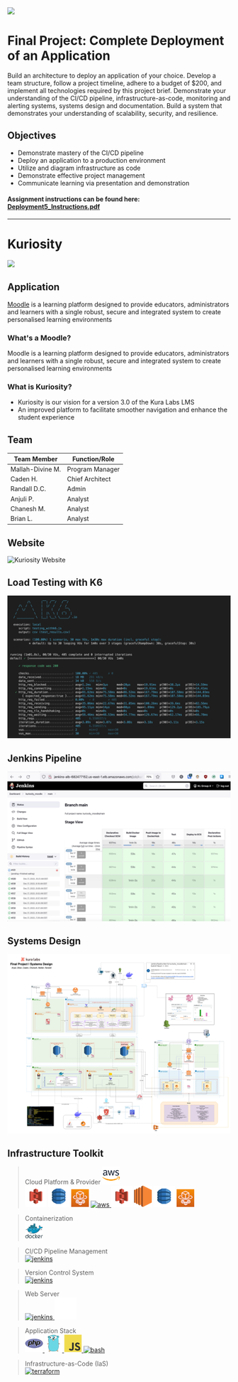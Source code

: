 <img src="https://github.com/kura-labs-org/kuralabs_deployment_1/blob/main/Kuralogo.png">

# Final Project: Complete Deployment of an Application
Build an architecture to deploy an application of your choice. Develop a team structure, follow a project timeline, adhere to a budget of $200, and implement all technologies required by this project brief. Demonstrate your understanding of the CI/CD pipeline, infrastructure-as-code, monitoring and alerting systems, systems design and documentation. Build a system that demonstrates your understanding of scalability, security, and resilience.

## Objectives
- Demonstrate mastery of the CI/CD pipeline
- Deploy an application to a production environment
- Utilize and diagram infrastructure as code
- Demonstrate effective project management
- Communicate learning via presentation and demonstration

#### Assignment instructions can be found here: [Deployment5_Instructions.pdf](https://github.com/cadenhong/kl_wk19_deployment5/blob/main/deployment_documentation/Deployment-5_Assignment.pdf)

-----------------------------------------------------------------------------------------------------------------------------
# Kuriosity
<img src="https://github.com/cadenhong/kuriosity_moodle/blob/main/documentations/kuriosity-logo.png">

## Application
[Moodle](https://moodle.org) is a learning platform designed to provide
educators, administrators and learners with a single robust, secure and
integrated system to create personalised learning environments

### What's a Moodle?
Moodle is a learning platform designed to provide educators, administrators and learners with a single robust, secure and integrated system to create personalised learning environments

### What is Kuriosity?
- Kuriosity is our vision for a version 3.0 of the Kura Labs LMS
- An improved platform to facilitate smoother navigation and enhance the student experience

## Team
| __Team Member__  | __Function/Role__ |
| -----------      | -----------       |
| Mallah-Divine M. | Program Manager   |
| Caden H.       | Chief Architect   |
| Randall D.C. | Admin             |
| Anjuli P.   | Analyst |
| Chanesh M.  | Analyst |
| Brian L.      | Analyst |

## Website
![Kuriosity Website](./diagrams/kuriosity_website.png) 

## Load Testing with K6
![Load Testing Result](./screenshots/k6_loadtesting_results.png)

## Jenkins Pipeline
![Jenkins Pipeline Results](./screenshots/jenkins_pipeline_results.png)

## Systems Design
![Technical Diagram](./diagrams/diagram_final.png) 

## Infrastructure Toolkit 

>Cloud Platform & Provider <a href="https://aws.amazon.com" target="_blank" rel="noreferrer"> <img src="https://raw.githubusercontent.com/devicons/devicon/master/icons/amazonwebservices/amazonwebservices-original-wordmark.svg" alt="aws" width="40" height="40"/> </a> \
![](./documentation/s3_icon.png)
![](./documentation/dynamodb_icon.png)
![](./documentation/fargate-icon2.png)
<a href="https://aws.amazon.com/ecs/" target="_blank" rel="noreferrer"> <img src="https://www.vectorlogo.zone/logos/amazon_ecs/amazon_ecs-ar21.svg" alt="aws" width="40" height="40"/> </a>
![](./icons/s3_icon.png) 
![](./icons/aws-ec2-icon.png)
![](./icons/dynamodb_icon.png)
![](./icons/fargate-icon2.png)

>Containerization  \
<a href="https://www.docker.com/" target="_blank" rel="noreferrer"> <img src="https://raw.githubusercontent.com/devicons/devicon/master/icons/docker/docker-original-wordmark.svg" alt="docker" width="40" height="40"/> </a> 

 >CI/CD Pipeline Management \
 <a href="https://www.jenkins.io" target="_blank" rel="noreferrer"> <img src="https://www.vectorlogo.zone/logos/jenkins/jenkins-icon.svg" alt="jenkins" width="40" height="40"/> </a>

>Version Control System \
 <a href="https://github.com/" target="_blank" rel="noreferrer"> <img src="https://www.vectorlogo.zone/logos/github/github-ar21.svg" alt="jenkins" width="60" height="40"/> </a>

>Web Server \
 <a href="https://httpd.apache.org/" target="_blank" rel="noreferrer"> <img src="https://www.vectorlogo.zone/logos/apache/apache-ar21.svg" alt="jenkins" width="40" height="40"/> </a>
![](./icons/github-mark-white_v3.png) 

>Application Stack \
 <a href="https://www.php.net" target="_blank" rel="noreferrer"> <img src="https://raw.githubusercontent.com/devicons/devicon/master/icons/php/php-original.svg" alt="php" width="40" height="40"/> </a> <a href="https://golang.org" target="_blank" rel="noreferrer"> <img src="https://raw.githubusercontent.com/devicons/devicon/master/icons/go/go-original.svg" alt="go" width="40" height="40"/> </a> <a href="https://developer.mozilla.org/en-US/docs/Web/JavaScript" target="_blank" rel="noreferrer"> <img src="https://raw.githubusercontent.com/devicons/devicon/master/icons/javascript/javascript-original.svg" alt="javascript" width="40" height="40"/> </a> <a href="https://www.gnu.org/software/bash/" target="_blank" rel="noreferrer"> <img src="https://www.vectorlogo.zone/logos/gnu_bash/gnu_bash-icon.svg" alt="bash" width="40" height="40"/> </a>

 >Infrastructure-as-Code (IaS) \
<a href="https://www.terraform.io/" target="_blank" rel="noreferrer"> <img src="https://www.vectorlogo.zone/logos/terraformio/terraformio-icon.svg" alt="terraform" width="40" height="40"/> </a>

